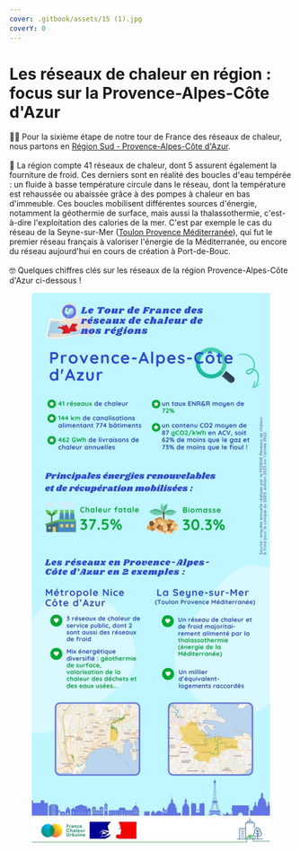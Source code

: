 ```yaml
---
cover: .gitbook/assets/15 (1).jpg
coverY: 0
---
```


# Les réseaux de chaleur en région : focus sur la Provence-Alpes-Côte d'Azur

🚴‍♂️ Pour la sixième étape de notre tour de France des réseaux de chaleur, nous partons en [Région Sud - Provence-Alpes-Côte d'Azur](https://www.maregionsud.fr/).\
\
🔎 La région compte 41 réseaux de chaleur, dont 5 assurent également la fourniture de froid. Ces derniers sont en réalité des boucles d'eau tempérée : un fluide à basse température circule dans le réseau, dont la température est rehaussée ou abaissée grâce à des pompes à chaleur en bas d'immeuble. Ces boucles mobilisent différentes sources d'énergie, notamment la géothermie de surface, mais aussi la thalassothermie, c'est-à-dire l'exploitation des calories de la mer. C'est par exemple le cas du réseau de la Seyne-sur-Mer ([Toulon Provence Méditerranée](https://metropoletpm.fr/)), qui fut le premier réseau français à valoriser l'énergie de la Méditerranée, ou encore du réseau aujourd'hui en cours de création à Port-de-Bouc.\
\
🤓 Quelques chiffres clés sur les réseaux de la région Provence-Alpes-Côte d'Azur ci-dessous !

<figure><img src=".gitbook/assets/FCU_PACA.jpg" alt=""><figcaption></figcaption></figure>

